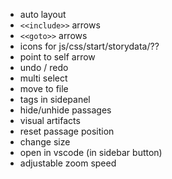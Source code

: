 - auto layout
- `<<include>>` arrows
- `<<goto>>` arrows
- icons for js/css/start/storydata/??
- point to self arrow
- undo / redo
- multi select
- move to file
- tags in sidepanel
- hide/unhide passages
- visual artifacts
- reset passage position
- change size
- open in vscode (in sidebar button)
- adjustable zoom speed